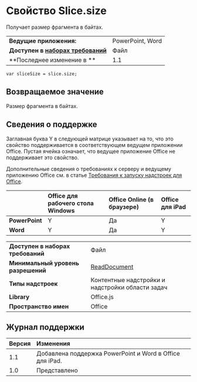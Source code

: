 
# Свойство Slice.size
Получает размер фрагмента в байтах.

|||
|:-----|:-----|
|**Ведущие приложения:**|PowerPoint, Word|
|**Доступен в [наборах требований](../../docs/overview/specify-office-hosts-and-api-requirements.md)**|Файл|
|**Последнее изменение в **|1.1|

```
var sliceSize = slice.size;
```


## Возвращаемое значение

Размер фрагмента в байтах.


## Сведения о поддержке


Заглавная буква Y в следующей матрице указывает на то, что это свойство поддерживается в соответствующем ведущем приложении Office. Пустая ячейка означает, что ведущее приложение Office не поддерживает это свойство.

Дополнительные сведения о требованиях к серверу и ведущему приложению Office см. в статье [Требования к запуску надстроек для Office](../../docs/overview/requirements-for-running-office-add-ins.md).


||**Office для рабочего стола Windows**|**Office Online (в браузере)**|**Office для iPad**|
|:-----|:-----|:-----|:-----|
|**PowerPoint**|Y|Да|Y|
|**Word**|Y|Да|Y|

|||
|:-----|:-----|
|**Доступен в наборах требований**|Файл|
|**Минимальный уровень разрешений**|[ReadDocument](../../docs/develop/requesting-permissions-for-api-use-in-content-and-task-pane-add-ins.md)|
|**Типы надстроек**|Контентные надстройки и надстройки области задач|
|**Library**|Office.js|
|**Пространство имен**|Office|

## Журнал поддержки




|**Версия**|**Изменения**|
|:-----|:-----|
|1.1|Добавлена поддержка PowerPoint и Word в Office для iPad.|
|1.0|Представлено|


